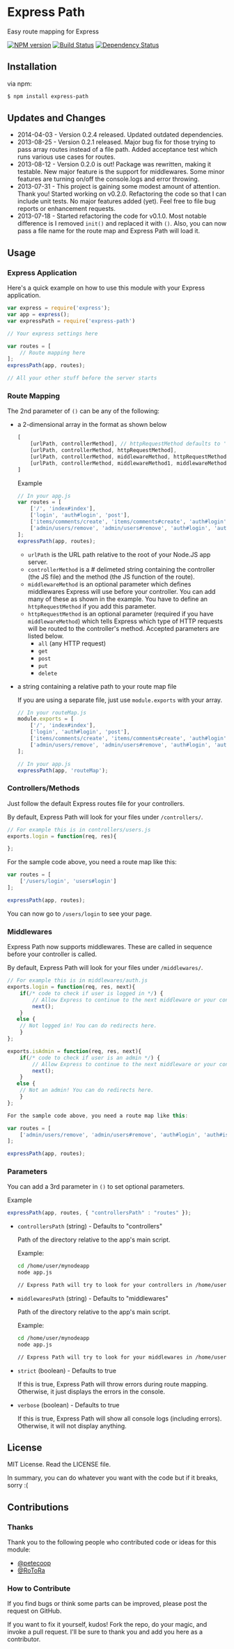 # Express Path

Easy route mapping for Express

[![NPM version](https://badge.fury.io/js/express-path.png)](http://badge.fury.io/js/express-path)
[![Build Status](https://travis-ci.org/hyubs/express-path.png?branch=master)](https://travis-ci.org/hyubs/express-path)
[![Dependency Status](https://gemnasium.com/hyubs/express-path.png)](https://gemnasium.com/hyubs/express-path)

## Installation

via npm:

```bash
$ npm install express-path
```

## Updates and Changes

* 2014-04-03 - Version 0.2.4 released. Updated outdated dependencies.
* 2013-08-25 - Version 0.2.1 released. Major bug fix for those trying to pass array routes instead of a file path. Added acceptance test which runs various use cases for routes.
* 2013-08-12 - Version 0.2.0 is out! Package was rewritten, making it testable. New major feature is the support for middlewares. Some minor features are turning on/off the console.logs and error throwing.
* 2013-07-31 - This project is gaining some modest amount of attention. Thank you! Started working on v0.2.0. Refactoring the code so that I can include unit tests. No major features added (yet). Feel free to file bug reports or enhancement requests.
* 2013-07-18 - Started refactoring the code for v0.1.0. Most notable difference is I removed `init()` and replaced it with `()`. Also, you can now pass a file name for the route map and Express Path will load it.


## Usage

### Express Application

Here's a quick example on how to use this module with your Express application.

```javascript
var express = require('express');
var app = express();
var expressPath = require('express-path')

// Your express settings here

var routes = [
	// Route mapping here
];
expressPath(app, routes);

// All your other stuff before the server starts
```

### Route Mapping

The 2nd parameter of `()` can be any of the following:

* 	a 2-dimensional array in the format as shown below

	```javascript
	[
		[urlPath, controllerMethod], // httpRequestMethod defaults to 'all'
		[urlPath, controllerMethod, httpRequestMethod],
		[urlPath, controllerMethod, middlewareMethod, httpRequestMethod],
		[urlPath, controllerMethod, middlewareMethod1, middlewareMethod2, ... , httpRequestMethod], // etc
	]
	```

	Example

	```javascript
	// In your app.js
	var routes = [
		['/', 'index#index'],
		['login', 'auth#login', 'post'],
		['items/comments/create', 'items/comments#create', 'auth#login', 'post'],
		['admin/users/remove', 'admin/users#remove', 'auth#login', 'auth#isAdmin', 'post']
	];
	expressPath(app, routes);
	```

	* 	`urlPath` is the URL path relative to the root of your Node.JS app server.
	* 	`controllerMethod` is a \# delimeted string containing the controller (the JS file) and the method (the JS function of the route).
	* 	`middlewareMethod` is an optional parameter which defines middlewares Express will use before your controller. You can add many of these as shown in the example. You have to define an `httpRequestMethod` if you add this parameter.
	* 	`httpRequestMethod` is an optional parameter (required if you have `middlewareMethod`) which tells Express which type of HTTP requests will be routed to the controller's method. Accepted parameters are listed below.
		* 	`all` (any HTTP request)
		*	`get`
		* 	`post`
		* 	`put`
		* 	`delete`

* 	a string containing a relative path to your route map file

	If you are using a separate file, just use `module.exports` with your array.

	```javascript
	// In your routeMap.js
	module.exports = [
		['/', 'index#index'],
		['login', 'auth#login', 'post'],
		['items/comments/create', 'items/comments#create', 'auth#login', 'post'],
		['admin/users/remove', 'admin/users#remove', 'auth#login', 'auth#isAdmin', 'post']
	];

	// In your app.js
	expressPath(app, 'routeMap');
	```


### Controllers/Methods

Just follow the default Express routes file for your controllers.

By default, Express Path will look for your files under `/controllers/`.

```javascript
// For example this is in controllers/users.js
exports.login = function(req, res){

};
```

For the sample code above, you need a route map like this:

```javascript
var routes = [
	['/users/login', 'users#login']
];

expressPath(app, routes);
```

You can now go to `/users/login` to see your page.


### Middlewares

Express Path now supports middlewares. These are called in sequence before your controller is called.

By default, Express Path will look for your files under `/middlewares/`.

```javascript
// For example this is in middlewares/auth.js
exports.login = function(req, res, next){
	if(/* code to check if user is logged in */) {
		// Allow Express to continue to the next middleware or your controller
		next();
	}
   else {
   	// Not logged in! You can do redirects here.
	}
};

exports.isAdmin = function(req, res, next){
	if(/* code to check if user is an admin */) {
		// Allow Express to continue to the next middleware or your controller
		next();
	}
   else {
   	// Not an admin! You can do redirects here.
	}
};

For the sample code above, you need a route map like this:

var routes = [
	['admin/users/remove', 'admin/users#remove', 'auth#login', 'auth#isAdmin', 'post']
];

expressPath(app, routes);
```


### Parameters

You can add a 3rd parameter in `()` to set optional parameters.

Example

```javascript
expressPath(app, routes, { "controllersPath" : "routes" });
```

*	`controllersPath` (string) - Defaults to "controllers"

	Path of the directory relative to the app's main script.

	Example:

	```bash
	cd /home/user/mynodeapp
	node app.js

	// Express Path will try to look for your controllers in /home/user/mynodeapp/controllers
	```

*	`middlewaresPath` (string) - Defaults to "middlewares"

	Path of the directory relative to the app's main script.

	Example:

	```bash
	cd /home/user/mynodeapp
	node app.js

	// Express Path will try to look for your middlewares in /home/user/mynodeapp/middlewares
	```

*	`strict` (boolean) - Defaults to true

	If this is true, Express Path will throw errors during route mapping. Otherwise, it just displays the errors in the console.

*	`verbose` (boolean) - Defaults to true

	If this is true, Express Path will show all console logs (including errors). Otherwise, it will not display anything.



## License

MIT License. Read the LICENSE file.

In summary, you can do whatever you want with the code but if it breaks, sorry :(


## Contributions

### Thanks

Thank you to the following people who contributed code or ideas for this module:

* [@petecoop](https://github.com/petecoop)
* [@RoToRa](http://www.reddit.com/user/RoToRa)

### How to Contribute

If you find bugs or think some parts can be improved, please post the request on GitHub.

If you want to fix it yourself, kudos! Fork the repo, do your magic, and invoke a pull request. I'll be sure to thank you and add you here as a contributor.
